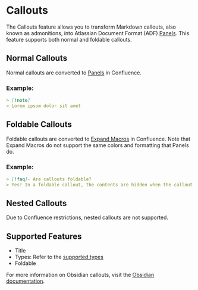 # Callouts

The Callouts feature allows you to transform Markdown callouts, also known as admonitions, into Atlassian Document Format (ADF) [Panels](https://support.atlassian.com/confluence-cloud/docs/insert-the-info-tip-note-and-warning-macros/). This feature supports both normal and foldable callouts.

## Normal Callouts

Normal callouts are converted to [Panels](https://support.atlassian.com/confluence-cloud/docs/insert-the-info-tip-note-and-warning-macros/) in Confluence. 

### Example:
```md
> [!note]
> Lorem ipsum dolor sit amet
```


## Foldable Callouts 

Foldable callouts are converted to [Expand Macros](https://support.atlassian.com/confluence-cloud/docs/insert-the-expand-macro/) in Confluence. Note that Expand Macros do not support the same colors and formatting that Panels do.

### Example:
```md
> [!faq]- Are callouts foldable?
> Yes! In a foldable callout, the contents are hidden when the callout is collapsed.
```

## Nested Callouts

Due to Confluence restrictions, nested callouts are not supported.

## Supported Features

- Title
- Types: Refer to the [supported types](https://github.com/obsidian-confluence/obsidian-confluence/blob/main/src/MarkdownTransformer/callout.ts#L8-L70)
- Foldable

For more information on Obsidian callouts, visit the [Obsidian documentation](https://help.obsidian.md/Editing+and+formatting/Callouts).



